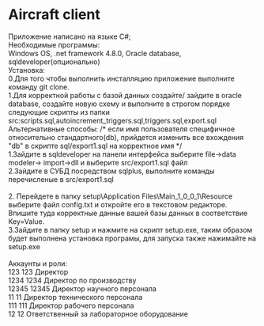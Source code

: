 # Aircraft client
Приложение написано на языке C#;\
Необходимые программы: \
Windows OS, .net framework 4.8.0, Oracle database, sqldeveloper(опционально)\
Установка: \
0.Для того чтобы выполнить инсталляцию приложение выполните команду git clone. \
1.Для корректной работы с базой данных создайте/ зайдите в oracle database, создайте новую схему и выполните в строгом порядке следующие скрипты из папки \
src:scripts.sql,autoincrement_triggers.sql,triggers.sql,export.sql \
Альтернативные способы:
/* если имя пользователя специфичное относительно стандартного(db), прийдется изменить все вхождения "db" в скрипте sql/export1.sql на корректное имя */ \
  1.Зайдите в sqldeveloper на панели интерфейса выберите file->data modeler-> import->dll и выберите src/export1.sql файл\
  2.Зайдите в СУБД посредством sqlplus, выполните команды перечисленые в src/export1.sql \
  \
2. Перейдете в папку setup\Application Files\Main_1_0_0_1\Resource выберите файл config.txt и откройте его в текстовом редакторе. \
Впишите туда корректные данные вашей базы данных в соответствие Key=Value. \
3.Зайдите в папку setup и нажмите на скрипт setup.exe, таким образом будет выполнена установка програмы, для запуска также нажимайте на setup.exe\
\
Аккаунты и роли: \
123	123	Директор\
1234	1234	Директор по производству\
12345	12345	Директор научного персонала\
11	11	Директор технического персонала\
111	111	Директор рабочего персонала\
12	12	Ответственный за лабораторное оборудование
